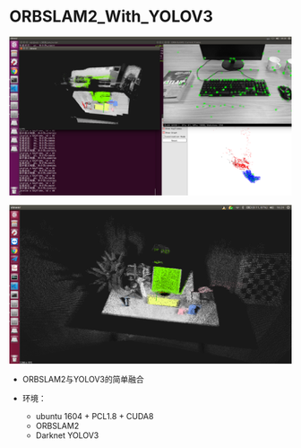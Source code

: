 # ORBSLAM2_With_YOLOV3

![](\image\001.png)

![](\image\tum\003.png)

* ORBSLAM2与YOLOV3的简单融合

* 环境：
  * ubuntu 1604 + PCL1.8 + CUDA8
  * ORBSLAM2
  * Darknet YOLOV3

